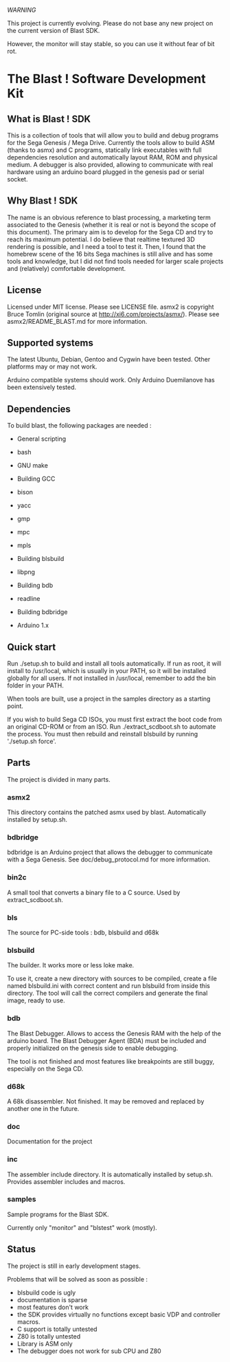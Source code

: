 *WARNING*

This project is currently evolving. Please do not base any new project on the current version of Blast SDK.

However, the monitor will stay stable, so you can use it without fear of bit rot.

The Blast ! Software Development Kit
====================================


What is Blast ! SDK
-------------------

This is a collection of tools that will allow you to build and debug programs for the Sega Genesis / Mega Drive.
Currently the tools allow to build ASM (thanks to asmx) and C programs, statically link executables with full dependencies resolution and automatically layout RAM, ROM and physical medium. A debugger is also provided, allowing to communicate with real hardware using an arduino board plugged in the genesis pad or serial socket.


Why Blast ! SDK
---------------

The name is an obvious reference to blast processing, a marketing term associated to the Genesis (whether it is real or not is beyond the scope of this document).
The primary aim is to develop for the Sega CD and try to reach its maximum potential. I do believe that realtime textured 3D rendering is possible, and I need a tool to test it.
Then, I found that the homebrew scene of the 16 bits Sega machines is still alive and has some tools and knowledge, but I did not find tools needed for larger scale projects and (relatively) comfortable development.


License
-------

Licensed under MIT license. Please see LICENSE file.
asmx2 is copyright Bruce Tomlin (original source at http://xi6.com/projects/asmx/). Please see asmx2/README_BLAST.md for more information.


Supported systems
-----------------

The latest Ubuntu, Debian, Gentoo and Cygwin have been tested. Other platforms may or may not work.

Arduino compatible systems should work. Only Arduino Duemilanove has been extensively tested.


Dependencies
------------

To build blast, the following packages are needed :

* General scripting
 * bash
 * GNU make
 
* Building GCC
 * bison
 * yacc
 * gmp
 * mpc
 * mpls
 
* Building blsbuild
 * libpng
 
* Building bdb
 * readline

* Building bdbridge
 * Arduino 1.x


Quick start
-----------

Run ./setup.sh to build and install all tools automatically. If run as root, it will install to /usr/local, which is usually in your PATH, so it will be installed globally for all users. If not installed in /usr/local, remember to add the bin folder in your PATH.

When tools are built, use a project in the samples directory as a starting point.

If you wish to build Sega CD ISOs, you must first extract the boot code from an original CD-ROM or from an ISO. Run ./extract_scdboot.sh to automate the process. You must then rebuild and reinstall blsbuild by running './setup.sh force'.


Parts
-----

The project is divided in many parts.

### asmx2 ###

This directory contains the patched asmx used by blast. Automatically installed by setup.sh.


### bdbridge ###

bdbridge is an Arduino project that allows the debugger to communicate with a Sega Genesis. See doc/debug_protocol.md for more information.


### bin2c ###

A small tool that converts a binary file to a C source. Used by extract_scdboot.sh.


### bls ###

The source for PC-side tools : bdb, blsbuild and d68k


### blsbuild ###

The builder. It works more or less loke make.

To use it, create a new directory with sources to be compiled, create a file named blsbuild.ini with correct content and run blsbuild from inside this directory. The tool will call the correct compilers and generate the final image, ready to use.


### bdb ###

The Blast Debugger. Allows to access the Genesis RAM with the help of the arduino board. The Blast Debugger Agent (BDA) must be included and properly initialized on the genesis side to enable debugging.

The tool is not finished and most features like breakpoints are still buggy, especially on the Sega CD.


### d68k ###

A 68k disassembler. Not finished. It may be removed and replaced by another one in the future.


### doc ###

Documentation for the project


### inc ###

The assembler include directory. It is automatically installed by setup.sh. Provides assembler includes and macros.


### samples ###

Sample programs for the Blast SDK.

Currently only "monitor" and "blstest" work (mostly).


Status
------

The project is still in early development stages.

Problems that will be solved as soon as possible :
* blsbuild code is ugly
* documentation is sparse
* most features don't work
* the SDK provides virtually no functions except basic VDP and controller macros.
* C support is totally untested
* Z80 is totally untested
* Library is ASM only
* The debugger does not work for sub CPU and Z80
